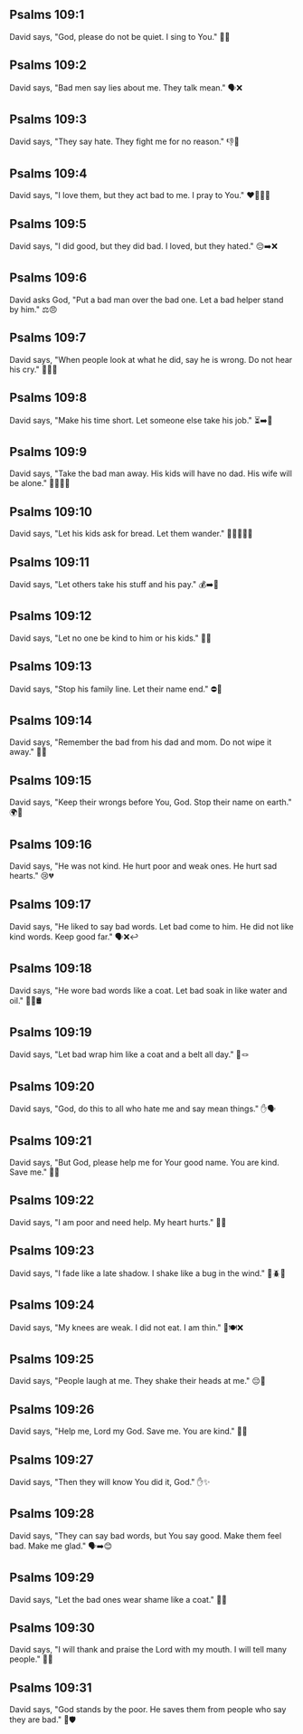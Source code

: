 ## Psalms 109:1
David says, "God, please do not be quiet. I sing to You." 🎵🙏
## Psalms 109:2
David says, "Bad men say lies about me. They talk mean." 🗣️❌
## Psalms 109:3
David says, "They say hate. They fight me for no reason." 👎🥺
## Psalms 109:4
David says, "I love them, but they act bad to me. I pray to You." ❤️🙍‍♂️🙏
## Psalms 109:5
David says, "I did good, but they did bad. I loved, but they hated." 😔➡️❌
## Psalms 109:6
David asks God, "Put a bad man over the bad one. Let a bad helper stand by him." ⚖️😠
## Psalms 109:7
David says, "When people look at what he did, say he is wrong. Do not hear his cry." 🧑‍⚖️🚫
## Psalms 109:8
David says, "Make his time short. Let someone else take his job." ⏳➡️👤
## Psalms 109:9
David says, "Take the bad man away. His kids will have no dad. His wife will be alone." 🧒👩‍🦰💔
## Psalms 109:10
David says, "Let his kids ask for bread. Let them wander." 🍞🚶‍♂️🚶‍♀️
## Psalms 109:11
David says, "Let others take his stuff and his pay." 💰➡️👐
## Psalms 109:12
David says, "Let no one be kind to him or his kids." 🚫🤝
## Psalms 109:13
David says, "Stop his family line. Let their name end." ⛔📛
## Psalms 109:14
David says, "Remember the bad from his dad and mom. Do not wipe it away." 📝❌
## Psalms 109:15
David says, "Keep their wrongs before You, God. Stop their name on earth." 🌍🚫
## Psalms 109:16
David says, "He was not kind. He hurt poor and weak ones. He hurt sad hearts." 😢💔
## Psalms 109:17
David says, "He liked to say bad words. Let bad come to him. He did not like kind words. Keep good far." 🗣️❌↩️
## Psalms 109:18
David says, "He wore bad words like a coat. Let bad soak in like water and oil." 🧥💧🛢️
## Psalms 109:19
David says, "Let bad wrap him like a coat and a belt all day." 🧥🪢
## Psalms 109:20
David says, "God, do this to all who hate me and say mean things." ✋🗣️
## Psalms 109:21
David says, "But God, please help me for Your good name. You are kind. Save me." 🙏💖
## Psalms 109:22
David says, "I am poor and need help. My heart hurts." 🥺💔
## Psalms 109:23
David says, "I fade like a late shadow. I shake like a bug in the wind." 🌇🪲💨
## Psalms 109:24
David says, "My knees are weak. I did not eat. I am thin." 🦵🍽️❌
## Psalms 109:25
David says, "People laugh at me. They shake their heads at me." 😔🙈
## Psalms 109:26
David says, "Help me, Lord my God. Save me. You are kind." 🙏🛟
## Psalms 109:27
David says, "Then they will know You did it, God." ✋✨
## Psalms 109:28
David says, "They can say bad words, but You say good. Make them feel bad. Make me glad." 🗣️➡️😊
## Psalms 109:29
David says, "Let the bad ones wear shame like a coat." 🧥😶
## Psalms 109:30
David says, "I will thank and praise the Lord with my mouth. I will tell many people." 🎵🙌
## Psalms 109:31
David says, "God stands by the poor. He saves them from people who say they are bad." 🤝🛡️

